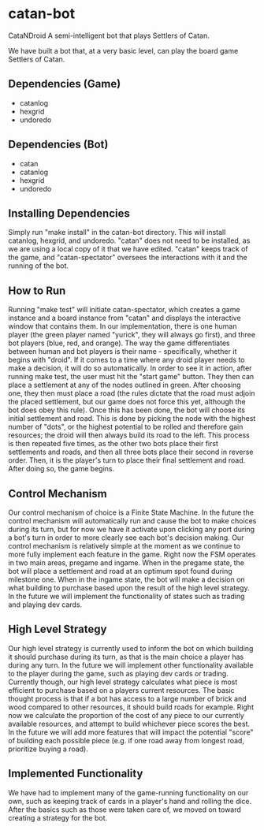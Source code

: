# catan-bot
CataNDroid
A semi-intelligent bot that plays Settlers of Catan.

We have built a bot that, at a very basic level, can play the board game Settlers of Catan.

## Dependencies (Game)
- catanlog
- hexgrid
- undoredo

## Dependencies (Bot)
- catan
- catanlog
- hexgrid
- undoredo

## Installing Dependencies
Simply run "make install" in the catan-bot directory. This will install catanlog, hexgrid, and undoredo. "catan" does not need to be installed, as we are using a local copy of it that we have edited. "catan" keeps track of the game, and "catan-spectator" oversees the interactions with it and the running of the bot.

## How to Run
Running "make test" will initiate catan-spectator, which creates a game instance and a board instance from "catan" and displays the interactive window that contains them. In our implementation, there is one human player (the green player named "yurick", they will always go first), and three bot players (blue, red, and orange). The way the game differentiates between human and bot players is their name - specifically, whether it begins with "droid". If it comes to a time where any droid player needs to make a decision, it will do so automatically.
In order to see it in action, after running make test, the user must hit the "start game" button. They then can place a settlement at any of the nodes outlined in green. After choosing one, they then must place a road (the rules dictate that the road must adjoin the placed settlement, but our game does not force this yet, although the bot does obey this rule). Once this has been done, the bot will choose its initial settlement and road. This is done by picking the node with the highest number of "dots", or the highest potential to be rolled and therefore gain resources; the droid will then always build its road to the left.
This process is then repeated five times, as the other two bots place their first settlements and roads, and then all three bots place their second in reverse order. Then, it is the player's turn to place their final settlement and road. After doing so, the game begins.


## Control Mechanism
Our control mechanism of choice is a Finite State Machine. In the future the control mechanism will automatically run and cause the bot to make choices during its turn,
but for now we have it activate upon clicking any port during a bot's turn in order to more clearly see each bot's decision making. Our control mechanism is relatively
simple at the moment as we continue to more fully implement each feature in the game. Right now the FSM operates in two main areas, pregame and ingame. When in the pregame state, the bot will place a settlement and road at an optimum spot found during milestone one. When in the ingame state, the bot will make a decision on what
building to purchase based upon the result of the high level strategy. In the future we will implement the functionality of states such as trading and playing dev cards.

## High Level Strategy
Our high level strategy is currently used to inform the bot on which building it should purchase during its turn, as that is the main choice a player has during any turn.
In the future we will implement other functionality available to the player during the game, such as playing dev cards or trading. Currently though, our high level
strategy calculates what piece is most efficient to purchase based on a players current resources. The basic thought process is that if a bot has access to a large number
of brick and wood compared to other resources, it should build roads for example. Right now we calculate the proportion of the cost of any piece to our currently
available resources, and attempt to build whichever piece scores the best. In the future we will add more features that will impact the potential "score" of building
each possible piece (e.g. if one road away from longest road, prioritize buying a road). 

## Implemented Functionality

We have had to implement many of the game-running functionality on our own, such as keeping track of cards in a player's hand and rolling the dice. After the basics such as those were taken care of, we moved on toward creating a strategy for the bot.
